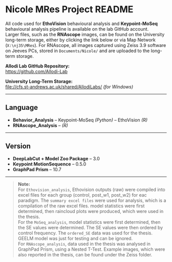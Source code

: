 
# Nicole MRes Project README

All code used for **EthoVision** behavioural analysis and **Keypoint-MoSeq** behavioural analysis pipeline is available on the lab GitHub account.  
Larger files, such as the **RNAscope** images, can be found on the University long-term storage, either by clicking the link below or via Map Network (`X:\nj35\MRes`). 
For RNAscope, all images captured using Zeiss 3.9 software on Jeeves PCs, stored in `Documents/Nicole/` and are uploaded to the long-term storage.

**Allodi Lab GitHub Repository:**  
https://github.com/Allodi-Lab

**University Long-Term Storage:**  
[file://cfs.st-andrews.ac.uk/shared/AllodiLabs/](file://cfs.st-andrews.ac.uk/shared/AllodiLabs/) *(for Windows)*

---

## Language

- **Behavior_Analysis** – Keypoint-MoSeq *(Python)* – EthoVision *(R)*
- **RNAscope_Analysis** – *(R)*

---

## Version

- **DeepLabCut + Model Zoo Package** – 3.0  
- **Keypoint MotionSequence** – 0.5.0  
- **GraphPad Prism** – 10.7

---

> **Note:**  
> For `Ethovision_analysis`, Ethovision outputs (raw) were compiled into excel files for each group (control, post_w1, post_w2) for eac paradigm. The `summary excel files` were used for analysis, which is a compilation of the raw excel files. model statistics were first determined, then raincloud plots were produced, which were used in the thesis.  
> For the `MoSeq_analysis`, model statistics were first determined, then the SE values were determined. The SE values were then ordered by control frequency. The `ordered_SE` data was used for the thesis. GEELM model was just for testing and can be ignored.  
> For `RNAscope_analysis`, data used in the thesis was analysed in GraphPad Prism, using a Nested T-Test. Example images, which were also reported in the thesis, can be found under the Zeiss folder.

